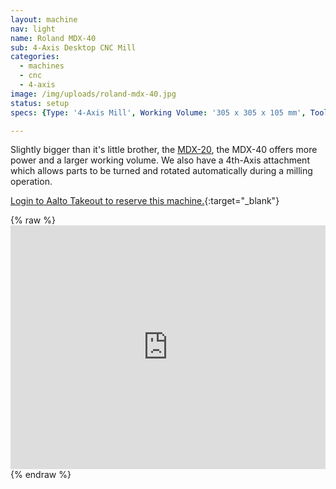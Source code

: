 ```yaml
---
layout: machine
nav: light
name: Roland MDX-40
sub: 4-Axis Desktop CNC Mill
categories:
  - machines
  - cnc
  - 4-axis
image: /img/uploads/roland-mdx-40.jpg
status: setup
specs: {Type: '4-Axis Mill', Working Volume: '305 x 305 x 105 mm', Tool Dia.: '0.4 - 6 mm', Materials: 'Solid Wood, Machinable Wax, Polyurethane Block (SikaBlock), Extruded Polystyrene Foam', File Formats: '.f3d .stl', Software: 'Fusion 360, Roland Modela Player'}

---
```


Slightly bigger than it's little brother, the [MDX-20](../machines/roland-mdx-20), the MDX-40 offers more power and a larger working volume. We also have a 4th-Axis attachment which allows parts to be turned and rotated automatically during a milling operation.


[Login to Aalto Takeout to reserve this machine.](https://takeout.aalto.fi/606030){:target="_blank"}

{% raw %} <iframe src="https://takeout.aalto.fi/embed/606030" width="100%" height="390" frameborder="0"></iframe> {% endraw %}
